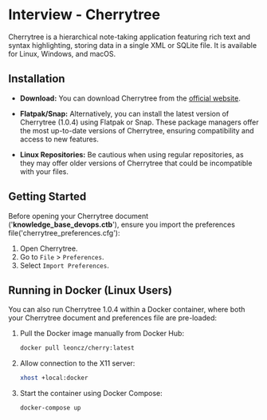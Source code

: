 # Interview - Cherrytree

Cherrytree is a hierarchical note-taking application featuring rich text and syntax highlighting, storing data in a single XML or SQLite file. It is available for Linux, Windows, and macOS.

## Installation

- **Download:** You can download Cherrytree from the [official website](https://www.giuspen.net/cherrytree/#downl).

- **Flatpak/Snap:** Alternatively, you can install the latest version of Cherrytree (1.0.4) using Flatpak or Snap. These package managers offer the most up-to-date versions of Cherrytree, ensuring compatibility and access to new features.

- **Linux Repositories:** Be cautious when using regular repositories, as they may offer older versions of Cherrytree that could be incompatible with your files.

## Getting Started

Before opening your Cherrytree document ('<b>knowledge_base_devops.ctb</b>'), ensure you import the preferences file('cherrytree_preferences.cfg'):
1. Open Cherrytree.
2. Go to `File` > `Preferences`.
3. Select `Import Preferences`.
## Running in Docker (Linux Users)

You can also run Cherrytree 1.0.4 within a Docker container, where both your Cherrytree document and preferences file are pre-loaded:

1. Pull the Docker image manually from Docker Hub:
   ```bash
   docker pull leoncz/cherry:latest

2. Allow connection to the X11 server:
   ```bash
   xhost +local:docker

3. Start the container using Docker Compose:
   ```bash
   docker-compose up

